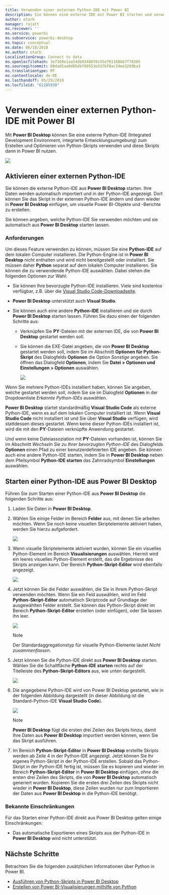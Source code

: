 ```yaml
---
title: Verwenden einer externen Python-IDE mit Power BI
description: Sie können eine externe IDE mit Power BI starten und verwenden.
author: otarb
manager: rajatt
ms.reviewer: ''
ms.service: powerbi
ms.subservice: powerbi-desktop
ms.topic: conceptual
ms.date: 06/18/2018
ms.author: otarb
LocalizationGroup: Connect to data
ms.openlocfilehash: 3e7169e1aa54db93488f0c55e701188667f70305
ms.sourcegitcommit: 60dad5aa0d85db790553e537bf8ac34ee3289ba3
ms.translationtype: MT
ms.contentlocale: de-DE
ms.lasthandoff: 05/29/2019
ms.locfileid: "61285938"
---
```

# <a name="use-an-external-python-ide-with-power-bi"></a>Verwenden einer externen Python-IDE mit Power BI
Mit **Power BI Desktop** können Sie eine externe Python-IDE (Integrated Development Environment, integrierte Entwicklungsumgebung) zum Erstellen und Optimieren von Python-Skripts verwenden und diese Skripts dann in Power BI nutzen.

![](media/desktop-python-ide/python-ide-1.png)

## <a name="enable-an-external-python-ide"></a>Aktivieren einer externen Python-IDE
Sie können die externe Python-IDE aus **Power BI Desktop** starten. Ihre Daten werden automatisch importiert und in der Python-IDE angezeigt. Dort können Sie das Skript in der externen Python-IDE ändern und dann wieder in **Power BI Desktop** einfügen, um visuelle Power BI-Objekte und -Berichte zu erstellen.

Sie können angeben, welche Python-IDE Sie verwenden möchten und sie automatisch aus **Power BI Desktop** starten lassen.

### <a name="requirements"></a>Anforderungen
Um dieses Feature verwenden zu können, müssen Sie eine **Python-IDE** auf dem lokalen Computer installieren. Die Python-Engine ist in **Power BI Desktop** nicht enthalten und wird nicht bereitgestellt oder installiert. Sie müssen daher **Python** separat auf dem lokalen Computer installieren. Sie können die zu verwendende Python-IDE auswählen. Dabei stehen die folgenden Optionen zur Wahl:

* Sie können Ihre bevorzugte Python-IDE installieren. Viele sind kostenlos verfügbar, z.B. über die [Visual Studio Code-Downloadseite](https://code.visualstudio.com/download/).
* **Power BI Desktop** unterstützt auch **Visual Studio**.
* Sie können auch eine andere **Python-IDE** installieren und sie durch **Power BI Desktop** starten lassen. Führen Sie dazu einen der folgenden Schritte aus:
  
  * Verknüpfen Sie **PY**-Dateien mit der externen IDE, die von **Power BI Desktop** gestartet werden soll.
  * Sie können die EXE-Datei angeben, die von **Power BI Desktop** gestartet werden soll, indem Sie im Abschnitt **Optionen für Python-Skript** des Dialogfelds **Optionen** die Option *Sonstige* angeben. Sie öffnen das Dialogfeld **Optionen**, indem Sie **Datei > Optionen und Einstellungen > Optionen** auswählen.
    
    ![](media/desktop-python-ide/python-ide-2.png)

Wenn Sie mehrere Python-IDEs installiert haben, können Sie angeben, welche gestartet werden soll, indem Sie sie im Dialogfeld **Optionen** in der Dropdownliste *Erkannte Python-IDEs* auswählen.

**Power BI Desktop** startet standardmäßig **Visual Studio Code** als externe Python-IDE, wenn es auf dem lokalen Computer installiert ist. Wenn **Visual Studio Code** nicht installiert ist und Sie über **Visual Studio**  verfügen, wird stattdessen dieses gestartet. Wenn keine dieser Python-IDEs installiert ist, wird die mit den **PY**-Dateien verknüpfte Anwendung gestartet.

Und wenn keine Dateiassoziation mit **PY**-Dateien vorhanden ist, können Sie im Abschnitt *Wechseln Sie zu Ihrer bevorzugten Python-IDE* des Dialogfelds **Optionen** einen Pfad zu einer benutzerdefinierten IDE angeben. Sie können auch eine andere Python-IDE starten, indem Sie in **Power BI Desktop** neben dem Pfeilsymbol **Python-IDE starten** das Zahnradsymbol **Einstellungen** auswählen.

## <a name="launch-a-python-ide-from-power-bi-desktop"></a>Starten einer Python-IDE aus Power BI Desktop
Führen Sie zum Starten einer Python-IDE aus **Power BI Desktop** die folgenden Schritte aus:

1. Laden Sie Daten in **Power BI Desktop**.
2. Wählen Sie einige Felder im Bereich **Felder** aus, mit denen Sie arbeiten möchten. Wenn Sie noch keine visuellen Skriptelemente aktiviert haben, werden Sie hierzu aufgefordert.
   
   ![](media/desktop-python-ide/python-ide-3.png)
3. Wenn visuelle Skriptelemente aktiviert wurden, können Sie ein visuelles Python-Element im Bereich **Visualisierungen** auswählen. Hiermit wird ein leeres visuelles Python-Element erstellt, das die Ergebnisse des Skripts anzeigen kann. Der Bereich **Python-Skript-Editor** wird ebenfalls angezeigt.
   
   ![](media/desktop-python-ide/python-ide-4.png)
4. Jetzt können Sie die Felder auswählen, die Sie in Ihrem Python-Skript verwenden möchten. Wenn Sie ein Feld auswählen, wird im Feld **Python-Skript-Editor** automatisch Skriptcode auf Grundlage der ausgewählten Felder erstellt. Sie können das Python-Skript direkt im Bereich **Python-Skript-Editor** erstellen (oder einfügen), oder Sie lassen ihn leer.
   
   ![](media/desktop-python-ide/python-ide-5.png)
   
   > [!NOTE]
   > Der Standardaggregationstyp für visuelle Python-Elemente lautet *Nicht zusammenfassen*.
   > 
   > 
5. Jetzt können Sie die Python-IDE direkt aus **Power BI Desktop** starten. Wählen Sie die Schaltfläche **Python-IDE starten** rechts auf der Titelleiste des **Python-Skript-Editors** aus, wie unten dargestellt.
   
   ![](media/desktop-python-ide/python-ide-6.png)
6. Die angegebene Python-IDE wird von Power BI Desktop gestartet, wie in der folgenden Abbildung dargestellt (in dieser Abbildung ist die Standard-Python-IDE **Visual Studio Code**).
   
   ![](media/desktop-python-ide/python-ide-7.png)
   
   > [!NOTE]
   > **Power BI Desktop** fügt die ersten drei Zeilen des Skripts hinzu, damit Ihre Daten aus **Power BI Desktop** importiert werden können, wenn Sie das Skript ausführen.
   > 
   > 
7. Im Bereich **Python-Skript-Editor** in **Power BI Desktop** erstellte Skripts werden ab Zeile 4 in der Python-IDE angezeigt. Jetzt können Sie Ihr eigenes Python-Skript in der Python-IDE erstellen. Sobald das Python-Skript in der Python-IDE fertig ist, müssen Sie es kopieren und wieder im Bereich **Python-Skript-Editor** in **Power BI Desktop** einfügen, *ohne* die ersten drei Zeilen des Skripts, die von **Power BI Desktop** automatisch generiert wurden. Kopieren Sie die ersten drei Zeilen des Skripts nicht wieder in **Power BI Desktop**, diese Zeilen wurden nur zum Importieren der Daten aus **Power BI Desktop** in die Python-IDE benötigt.

### <a name="known-limitations"></a>Bekannte Einschränkungen
Für das Starten einer Python-IDE direkt aus Power BI Desktop gelten einige Einschränkungen:

* Das automatische Exportieren eines Skripts aus der Python-IDE in **Power BI Desktop** wird nicht unterstützt.

## <a name="next-steps"></a>Nächste Schritte
Betrachten Sie die folgenden zusätzlichen Informationen über Python in Power BI.

* [Ausführen von Python-Skripts in Power BI Desktop](desktop-python-scripts.md)
* [Erstellen von Power BI-Visualisierungen mithilfe von Python](desktop-python-visuals.md)

